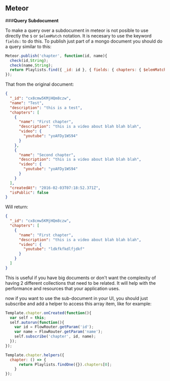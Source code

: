 ## **Meteor**

###**Query Subdocument**


To make a query over a subdocument in meteor is not posible to use directly the ```$``` or ```$elemMatch``` notation. It is necesary to use the keyword ```fields:``` to do this. To publish just part of a mongo document you should do a query similar to this:

```javascript
Meteor.publish('chapter', function(id, name){
  check(id,String);
  check(name,String);
  return Playlists.find({ _id: id }, { fields: { chapters: { $elemMatch: { name: name }}}});
});
```
That from the original document:
```json
{
  "_id": "cx8cmw5KMjHQm8czw",
  "name": "Test",
  "description": "this is a test",
  "chapters": [
    {
      "name": "First chapter",
      "description": "this is a video about blah blah blah",
      "video": {
        "youtube": "yoAFDy1WS94"
      }
    },
    {
      "name": "Second chapter",
      "description": "this is a video about blah blah blah",
      "video": {
        "youtube": "yoAFDy1WS94"
      }
    }
  ],
  "createdAt": "2016-02-03T07:18:52.371Z",
  "isPublic": false
}
```

Will return:
```json
{
  "_id": "cx8cmw5KMjHQm8czw",
  "chapters": [
    {
      "name": "First chapter",
      "description": "this is a video about blah blah blah",
      "video": {
        "youtube": "ldkfkfkdlfjdkf"
      }
    }
  ]
}

```
This is useful if you have big documents or don't want the complexity of having 2 different collections that need to be related. It will help with the performance and resources that your application uses.

now if you want to use the sub-document in your UI, you should just subscribe and add a helper to access this array item, like for example:
```javascript
Template.chapter.onCreated(function(){
  var self = this;
  self.autorun(function(){
    var id = FlowRouter.getParam('id');
    var name = FlowRouter.getParam('name');
    self.subscribe('chapter', id, name);
  });
});

Template.chapter.helpers({
  chapter: () => {
      return Playlists.findOne({}).chapters[0];
    }
});
```